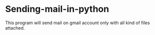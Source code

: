 # Sending-mail-in-python


This program will send mail on gmail account only with all kind of files attached.




